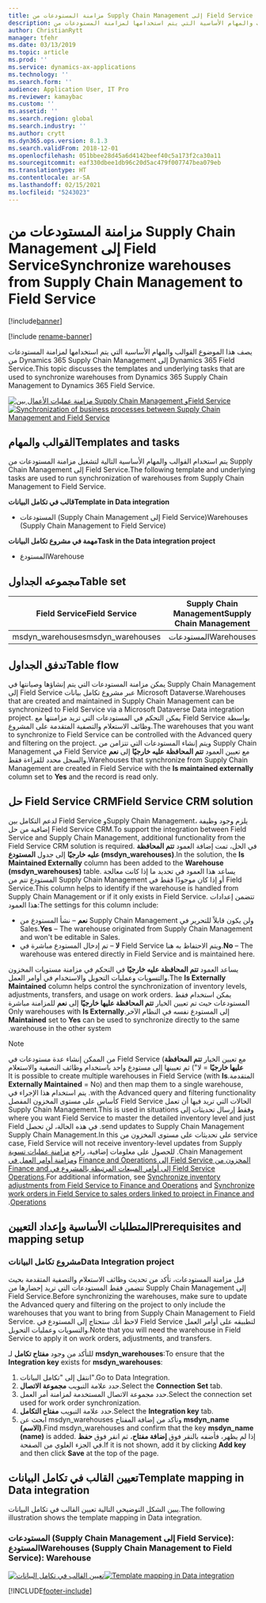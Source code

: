 ```yaml
---
title: مزامنة المستودعات من Supply Chain Management إلى Field Service
description: يصف هذا الموضوع القوالب والمهام الأساسية التي يتم استخدامها لمزامنة المستودعات من Dynamics 365 Supply Chain Management إلى Dynamics 365 Field Service.
author: ChristianRytt
manager: tfehr
ms.date: 03/13/2019
ms.topic: article
ms.prod: ''
ms.service: dynamics-ax-applications
ms.technology: ''
ms.search.form: ''
audience: Application User, IT Pro
ms.reviewer: kamaybac
ms.custom: ''
ms.assetid: ''
ms.search.region: global
ms.search.industry: ''
ms.author: crytt
ms.dyn365.ops.version: 8.1.3
ms.search.validFrom: 2018-12-01
ms.openlocfilehash: 051bbee28d45a6d4142beef40c5a173f2ca30a11
ms.sourcegitcommit: eaf330dbee1db96c20d5ac479f007747bea079eb
ms.translationtype: HT
ms.contentlocale: ar-SA
ms.lasthandoff: 02/15/2021
ms.locfileid: "5243023"
---
```

# <a name="synchronize-warehouses-from-supply-chain-management-to-field-service"></a><span data-ttu-id="29dd9-103">مزامنة المستودعات من Supply Chain Management إلى Field Service</span><span class="sxs-lookup"><span data-stu-id="29dd9-103">Synchronize warehouses from Supply Chain Management to Field Service</span></span>

[!include[banner](../includes/banner.md)]

[!include [rename-banner](~/includes/cc-data-platform-banner.md)]

<span data-ttu-id="29dd9-104">يصف هذا الموضوع القوالب والمهام الأساسية التي يتم استخدامها لمزامنة المستودعات من Dynamics 365 Supply Chain Management إلى Dynamics 365 Field Service.</span><span class="sxs-lookup"><span data-stu-id="29dd9-104">This topic discusses the templates and underlying tasks that are used to synchronize warehouses from Dynamics 365 Supply Chain Management to Dynamics 365 Field Service.</span></span>

<span data-ttu-id="29dd9-105">[![مزامنة عمليات الأعمال بين Supply Chain Management وField Service](./media/FSWarehouseOW.png)](./media/FSWarehouseOW.png)</span><span class="sxs-lookup"><span data-stu-id="29dd9-105">[![Synchronization of business processes between Supply Chain Management and Field Service](./media/FSWarehouseOW.png)](./media/FSWarehouseOW.png)</span></span>

## <a name="templates-and-tasks"></a><span data-ttu-id="29dd9-106">القوالب والمهام</span><span class="sxs-lookup"><span data-stu-id="29dd9-106">Templates and tasks</span></span>
<span data-ttu-id="29dd9-107">يتم استخدام القوالب والمهام الأساسية التالية لتشغيل مزامنة المستودعات من Supply Chain Management إلى Field Service.</span><span class="sxs-lookup"><span data-stu-id="29dd9-107">The following template and underlying tasks are used to run synchronization of warehouses from Supply Chain Management to Field Service.</span></span>

<span data-ttu-id="29dd9-108">**قالب في تكامل البيانات**</span><span class="sxs-lookup"><span data-stu-id="29dd9-108">**Template in Data integration**</span></span>
- <span data-ttu-id="29dd9-109">المستودعات (Supply Chain Management إلى Field Service)</span><span class="sxs-lookup"><span data-stu-id="29dd9-109">Warehouses (Supply Chain Management to Field Service)</span></span>

<span data-ttu-id="29dd9-110">**مهمة في مشروع تكامل البيانات**</span><span class="sxs-lookup"><span data-stu-id="29dd9-110">**Task in the Data integration project**</span></span>
- <span data-ttu-id="29dd9-111">المستودع</span><span class="sxs-lookup"><span data-stu-id="29dd9-111">Warehouse</span></span>

## <a name="table-set"></a><span data-ttu-id="29dd9-112">مجموعه الجداول</span><span class="sxs-lookup"><span data-stu-id="29dd9-112">Table set</span></span>
| <span data-ttu-id="29dd9-113">Field Service</span><span class="sxs-lookup"><span data-stu-id="29dd9-113">Field Service</span></span>    | <span data-ttu-id="29dd9-114">Supply Chain Management</span><span class="sxs-lookup"><span data-stu-id="29dd9-114">Supply Chain Management</span></span>                 |
|------------------|----------------------------------------|
| <span data-ttu-id="29dd9-115">msdyn_warehouses</span><span class="sxs-lookup"><span data-stu-id="29dd9-115">msdyn_warehouses</span></span> | <span data-ttu-id="29dd9-116">المستودعات</span><span class="sxs-lookup"><span data-stu-id="29dd9-116">Warehouses</span></span>                             |

## <a name="table-flow"></a><span data-ttu-id="29dd9-117">تدفق الجداول</span><span class="sxs-lookup"><span data-stu-id="29dd9-117">Table flow</span></span>
<span data-ttu-id="29dd9-118">يمكن مزامنة المستودعات التي يتم إنشاؤها وصيانتها في Supply Chain Management إلى Field Service عبر مشروع تكامل بيانات Microsoft Dataverse.</span><span class="sxs-lookup"><span data-stu-id="29dd9-118">Warehouses that are created and maintained in Supply Chain Management can be synchronized to Field Service via a Microsoft Dataverse Data integration project.</span></span> <span data-ttu-id="29dd9-119">يمكن التحكم في المستودعات التي تريد مزامنتها مع Field Service بواسطة وظائف الاستعلام والتصفية المتقدمة على المشروع.</span><span class="sxs-lookup"><span data-stu-id="29dd9-119">The warehouses that you want to synchronize to Field Service can be controlled with the Advanced query and filtering on the project.</span></span> <span data-ttu-id="29dd9-120">ويتم إنشاء المستودعات التي تتزامن من Supply Chain Management في Field Service مع تعيين العمود **تتم المحافظة عليه خارجيًا‬** إلى **نعم** والسجل محدد للقراءة فقط.</span><span class="sxs-lookup"><span data-stu-id="29dd9-120">Warehouses that synchronize from Supply Chain Management are created in Field Service with the **Is maintained externally** column set to **Yes** and the record is read only.</span></span>

## <a name="field-service-crm-solution"></a><span data-ttu-id="29dd9-121">حل Field Service CRM</span><span class="sxs-lookup"><span data-stu-id="29dd9-121">Field Service CRM solution</span></span>
<span data-ttu-id="29dd9-122">لدعم التكامل بين Field Service وSupply Chain Management، يلزم وجود وظيفة إضافية من حل Field Service CRM.</span><span class="sxs-lookup"><span data-stu-id="29dd9-122">To support the integration between Field Service and Supply Chain Management, additional functionality from the Field Service CRM solution is required.</span></span> <span data-ttu-id="29dd9-123">في الحل، تمت إضافة العمود **تتم المحافظة عليه خارجيًا** إلى جدول **المستودع (msdyn_warehouses)**.</span><span class="sxs-lookup"><span data-stu-id="29dd9-123">In the solution, the **Is Maintained Externally** column has been added to the **Warehouse (msdyn_warehouses)** table.</span></span> <span data-ttu-id="29dd9-124">يساعد هذا العمود في تحديد ما إذا كانت معالجة المستودع تتم من Supply Chain Management أو إذا كان موجودًا فقط في Field Service.</span><span class="sxs-lookup"><span data-stu-id="29dd9-124">This column helps to identify if the warehouse is handled from Supply Chain Management or if it only exists in Field Service.</span></span> <span data-ttu-id="29dd9-125">تتضمن إعدادات هذا العمود:</span><span class="sxs-lookup"><span data-stu-id="29dd9-125">The settings for this column include:</span></span>
- <span data-ttu-id="29dd9-126">**نعم** – نشأ المستودع من Supply Chain Management ولن يكون قابلاً للتحرير في Sales.</span><span class="sxs-lookup"><span data-stu-id="29dd9-126">**Yes** – The warehouse originated from Supply Chain Management and won't be editable in Sales.</span></span>
- <span data-ttu-id="29dd9-127">**لا** – تم إدخال المستودع مباشرة في Field Service ويتم الاحتفاظ به هنا.</span><span class="sxs-lookup"><span data-stu-id="29dd9-127">**No** – The warehouse was entered directly in Field Service and is maintained here.</span></span>

<span data-ttu-id="29dd9-128">يساعد العمود **تتم المحافظة عليه خارجيًا** في التحكم في مزامنة مستويات المخزون والتسويات وعمليات التحويل والاستخدام في أوامر العمل.</span><span class="sxs-lookup"><span data-stu-id="29dd9-128">The **Is Externally Maintained** column helps control the synchronization of inventory levels, adjustments, transfers, and usage on work orders.</span></span> <span data-ttu-id="29dd9-129">يمكن استخدام فقط المستودعات حيث تم تعيين الخيار **تتم المحافظة عليها خارجيًا‬‏‫** إلى **نعم** للمزامنة مباشرة إلى المستودع نفسه في النظام الآخر.</span><span class="sxs-lookup"><span data-stu-id="29dd9-129">Only warehouses with **Is Externally Maintained** set to **Yes** can be used to synchronize directly to the same warehouse in the other system.</span></span> 

> [!NOTE]
> <span data-ttu-id="29dd9-130">من الممكن إنشاء عدة مستودعات في Field Service (مع تعيين الخيار **تتم المحافظة عليها خارجيًا‬‏‫** = لا") ثم تعيينها إلى مستودع واحد باستخدام وظائف التصفية والاستعلام المتقدمة.</span><span class="sxs-lookup"><span data-stu-id="29dd9-130">It is possible to create multiple warehouses in Field Service (with **Is Externally Maintained** = No) and then map them to a single warehouse, with the Advanced query and filtering functionality.</span></span> <span data-ttu-id="29dd9-131">يتم استخدام هذا الإجراء في الحالات التي تريد فيها أن تعمل Field Service كأساس على مستوى المخزون المفصل وفقط إرسال تحديثات إلى Supply Chain Management.</span><span class="sxs-lookup"><span data-stu-id="29dd9-131">This is used in situations where you want Field Service to master the detailed inventory level and just send updates to Supply Chain Management.</span></span> <span data-ttu-id="29dd9-132">في هذه الحالة، لن تحصل Field service على تحديثات على مستوى المخزون من Supply Chain Management.</span><span class="sxs-lookup"><span data-stu-id="29dd9-132">In this case, Field Service will not receive inventory-level updates from Supply Chain Management.</span></span> <span data-ttu-id="29dd9-133">للحصول على معلومات إضافية، راجع [مزامنة عمليات تسوية المخزون من Field Service إلى Finance and Operations](https://docs.microsoft.com/dynamics365/unified-operations/supply-chain/sales-marketing/synchronize-inventory-adjustments) و[مزامنة أوامر العمل في Field Service إلى أوامر المبيعات المرتبطة بالمشروع في Finance and Operations](https://docs.microsoft.com/dynamics365/unified-operations/supply-chain/sales-marketing/field-service-work-order).</span><span class="sxs-lookup"><span data-stu-id="29dd9-133">For additional information, see [Synchronize inventory adjustments from Field Service to Finance and Operations](https://docs.microsoft.com/dynamics365/unified-operations/supply-chain/sales-marketing/synchronize-inventory-adjustments) and [Synchronize work orders in Field Service to sales orders linked to project in Finance and Operations](https://docs.microsoft.com/dynamics365/unified-operations/supply-chain/sales-marketing/field-service-work-order).</span></span>

## <a name="prerequisites-and-mapping-setup"></a><span data-ttu-id="29dd9-134">المتطلبات الأساسية وإعداد التعيين</span><span class="sxs-lookup"><span data-stu-id="29dd9-134">Prerequisites and mapping setup</span></span>
### <a name="data-integration-project"></a><span data-ttu-id="29dd9-135">مشروع تكامل البيانات</span><span class="sxs-lookup"><span data-stu-id="29dd9-135">Data Integration project</span></span>
<span data-ttu-id="29dd9-136">قبل مزامنة المستودعات، تأكد من تحديث وظائف الاستعلام والتصفية المتقدمة بحيث تتضمن فقط المستودعات التي تريد إحضارها من Supply Chain Management إلى Field Service.</span><span class="sxs-lookup"><span data-stu-id="29dd9-136">Before synchronizing the warehouses, make sure to update the Advanced query and filtering on the project to only include the warehouses that you want to bring from Supply Chain Management to Field Service.</span></span> <span data-ttu-id="29dd9-137">لاحظ أنك ستحتاج إلى المستودع في Field Service لتطبيقه على أوامر العمل والتسويات وعمليات التحويل.</span><span class="sxs-lookup"><span data-stu-id="29dd9-137">Note that you will need the warehouse in Field Service to apply it on work orders, adjustments, and transfers.</span></span>  

<span data-ttu-id="29dd9-138">للتأكد من وجود **مفتاح تكامل** لـ **msdyn_warehouses**:</span><span class="sxs-lookup"><span data-stu-id="29dd9-138">To ensure that the **Integration key** exists for **msdyn_warehouses**:</span></span>
1. <span data-ttu-id="29dd9-139">انتقل إلى "تكامل البيانات".</span><span class="sxs-lookup"><span data-stu-id="29dd9-139">Go to Data Integration.</span></span>
2. <span data-ttu-id="29dd9-140">حدد علامة التبويب **مجموعة الاتصال**.</span><span class="sxs-lookup"><span data-stu-id="29dd9-140">Select the **Connection Set** tab.</span></span>
3. <span data-ttu-id="29dd9-141">حدد مجموعة الاتصال المستخدمة لمزامنة أمر العمل.</span><span class="sxs-lookup"><span data-stu-id="29dd9-141">Select the connection set used for work order synchronization.</span></span>
4. <span data-ttu-id="29dd9-142">حدد علامة التبويب **مفتاح التكامل**.</span><span class="sxs-lookup"><span data-stu-id="29dd9-142">Select the **Integration key** tab.</span></span>
5. <span data-ttu-id="29dd9-143">ابحث عن msdyn_warehouses وتأكد من إضافة المفتاح **msdyn_name (الاسم)**.</span><span class="sxs-lookup"><span data-stu-id="29dd9-143">Find msdyn_warehouses and confirm that the key **msdyn_name (name)** is added.</span></span> <span data-ttu-id="29dd9-144">إذا لم يظهر، فأضفه بالنقر فوق **إضافة مفتاح**، ثم انقر فوق **حفظ** في الجزء العلوي من الصفحة.</span><span class="sxs-lookup"><span data-stu-id="29dd9-144">If it is not shown, add it by clicking **Add key** and then click **Save** at the top of the page.</span></span>

## <a name="template-mapping-in-data-integration"></a><span data-ttu-id="29dd9-145">تعيين القالب في تكامل البيانات</span><span class="sxs-lookup"><span data-stu-id="29dd9-145">Template mapping in Data integration</span></span>

<span data-ttu-id="29dd9-146">يبين الشكل التوضيحي التالية تعيين القالب في تكامل البيانات.</span><span class="sxs-lookup"><span data-stu-id="29dd9-146">The following illustration shows the template mapping in Data integration.</span></span>

### <a name="warehouses-supply-chain-management-to-field-service-warehouse"></a><span data-ttu-id="29dd9-147">المستودعات (Supply Chain Management إلى Field Service): المستودع</span><span class="sxs-lookup"><span data-stu-id="29dd9-147">Warehouses (Supply Chain Management to Field Service): Warehouse</span></span>

<span data-ttu-id="29dd9-148">[![تعيين القالب في تكامل البيانات](./media/Warehouse1.png)](./media/Warehouse1.png)</span><span class="sxs-lookup"><span data-stu-id="29dd9-148">[![Template mapping in Data integration](./media/Warehouse1.png)](./media/Warehouse1.png)</span></span>


[!INCLUDE[footer-include](../../includes/footer-banner.md)]
